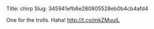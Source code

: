 Title: chirp
Slug: 345941efb6e280805528eb0b4cb4afd4

One for the trolls. Haha! <a href="http://t.co/mkZMuuiL">http://t.co/mkZMuuiL</a>
